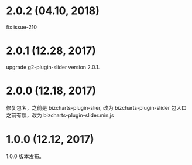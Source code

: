 # 2.0.2 (04.10, 2018)
fix issue-210

# 2.0.1 (12.28, 2017)
upgrade g2-plugin-slider version 2.0.1.

# 2.0.0 (12.18, 2017)
修复包名，之前是 bizcharts-plugin-slier, 改为 bizcharts-plugin-slider
包入口之前有误，改为 bizcharts-plugin-slider.min.js

# 1.0.0 (12.12, 2017)
1.0.0 版本发布。
